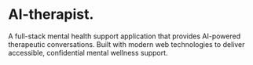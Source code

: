 # AI-therapist.
A full-stack mental health support application that provides AI-powered therapeutic conversations. Built with modern web technologies to deliver accessible, confidential mental wellness support.
